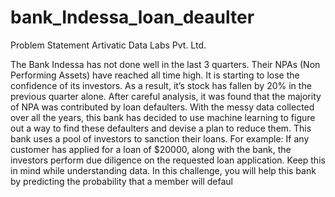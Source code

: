# bank_Indessa_loan_deaulter

Problem Statement
Artivatic Data Labs Pvt. Ltd.

The Bank Indessa has not done well in the last 3 quarters. Their NPAs (Non Performing Assets) have reached all time high. It is starting to lose the confidence of its investors. As a result, it’s stock has fallen by 20% in the previous quarter alone.
After careful analysis, it was found that the majority of NPA was contributed by loan defaulters. With the messy data collected over all the years, this bank has decided to use machine learning to figure out a way to find these defaulters and devise a plan to reduce them.
This bank uses a pool of investors to sanction their loans. For example: If any customer has applied for a loan of $20000, along with the bank, the investors perform due diligence on the requested loan application. Keep this in mind while understanding data.
In this challenge, you will help this bank by predicting the probability that a member will defaul

